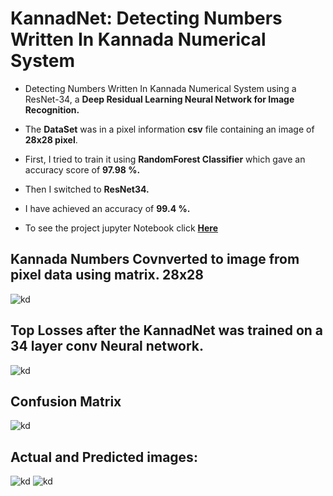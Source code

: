 # KannadNet: Detecting Numbers Written In Kannada Numerical System


* Detecting Numbers Written In Kannada Numerical System using a  ResNet-34, a **Deep Residual Learning Neural Network for Image Recognition.**

* The **DataSet** was in a pixel information **csv** file containing an image of **28x28 pixel**.

* First, I tried to train it using **RandomForest Classifier** which gave an accuracy score of **97.98 %.**

* Then I switched to **ResNet34.**

* I have achieved an accuracy of **99.4 %.**

* To see the project jupyter Notebook click [**Here**](https://shadab4150.github.io/Kannada-Hand-written-digit-recognizer/Kannada_digit_recognizer_randomForest_resnet34.html)

## Kannada Numbers Covnverted to image from pixel data using matrix. 28x28
![kd](https://i.ibb.co/yWcPzNd/number123.png)

## Top Losses after the KannadNet was trained on a 34 layer conv Neural network.
![kd](https://i.ibb.co/8PMQ2RH/loss.png)

## Confusion Matrix
![kd](https://i.ibb.co/X4YtHmz/confu.png)

## Actual and Predicted images:
![kd](https://i.ibb.co/BBtqy5Q/pred2.png)
![kd](https://i.ibb.co/YcWRr89/pred1.png)
